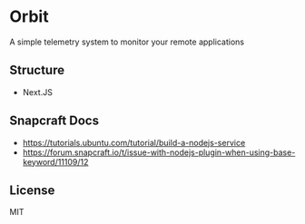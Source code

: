 # Orbit

A simple telemetry system to monitor your remote applications

## Structure
- Next.JS

## Snapcraft Docs
- https://tutorials.ubuntu.com/tutorial/build-a-nodejs-service
- https://forum.snapcraft.io/t/issue-with-nodejs-plugin-when-using-base-keyword/11109/12

## License

MIT
